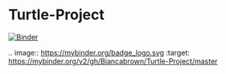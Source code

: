 # Turtle-Project

[![Binder](https://mybinder.org/badge_logo.svg)](https://gesis.mybinder.org/binder/v2/gh/Biancabrown/Turtle-Project/1bc1a1905651a41e2c3bab9b9c9fefdbac9ca743)

.. image:: https://mybinder.org/badge_logo.svg
 :target: https://mybinder.org/v2/gh/Biancabrown/Turtle-Project/master

